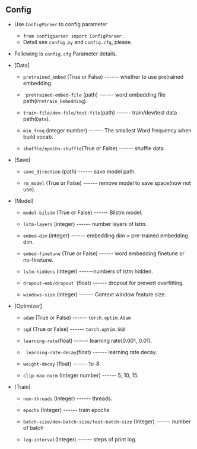 ## Config ##

- Use `ConfigParser` to config parameter  
	- `from configparser import ConfigParser`  .
	- Detail see `config.py` and `config.cfg`, please.  

- Following is `config.cfg` Parameter details.

- [Data]
	- `pretrained_embed` (True or False) ------ whether to use pretrained embedding.

	- ` pretrained-embed-file` (path)  ------ word embedding file path(`Pretrain_Embedding`).

	- `train-file/dev-file/test-file`(path)  ------ train/dev/test data path(`Data`).

	- `min_freq` (integer number) ------ The smallest Word frequency when build vocab.

	- `shuffle/epochs-shuffle`(True or False) ------ shuffle data .

- [Save]
	- `save_direction` (path) ------ save model path.

	- `rm_model` (True or False) ------ remove model to save space(now not use).

- [Model]

	- `model-bilstm` (True or False) ------ Bilstm model.

	- `lstm-layers` (integer) ------ number layers of lstm.

	- `embed-dim` (integer) ------ embedding dim = pre-trained embedding dim.

	- `embed-finetune` (True or False) ------ word embedding finetune or no-finetune.

	- `lstm-hiddens` (integer) ------numbers of lstm hidden.

	- `dropout-emb/dropout `(float) ------ dropout for prevent overfitting.

	- `windows-size` (integer) ------ Context window feature size.

- [Optimizer]

	- `adam` (True or False) ------ `torch.optim.Adam`

	- `sgd` (True or False)  ------ `torch.optim.SGD`

	- `learning-rate`(float) ------ learning rate(0.001, 0.01).

	- ` learning-rate-decay`(float) ------ learning rate decay.

	- `weight-decay` (float) ------ 1e-8.

	- `clip-max-norm` (Integer number) ------ 5, 10, 15.

- [Train]

	- `num-threads` (Integer) ------ threads.

	- `epochs` (Integer) ------ train epochs

	- `batch-size/dev-batch-size/test-batch-size` (Integer) ------ number of batch

	- `log-interval`(Integer) ------ steps of print log.
